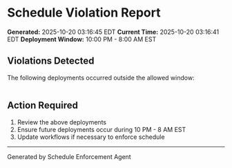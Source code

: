 # Schedule Violation Report

**Generated:** 2025-10-20 03:16:45 EDT
**Current Time:** 2025-10-20 03:16:41 EDT
**Deployment Window:** 10:00 PM - 8:00 AM EST

## Violations Detected

The following deployments occurred outside the allowed window:

```

```

## Action Required

1. Review the above deployments
2. Ensure future deployments occur during 10 PM - 8 AM EST
3. Update workflows if necessary to enforce schedule

---

Generated by Schedule Enforcement Agent
